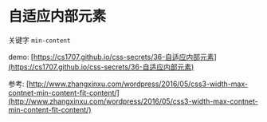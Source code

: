 # 自适应内部元素

关键字 `min-content`

demo: [https://cs1707.github.io/css-secrets/36-自适应内部元素](https://cs1707.github.io/css-secrets/36-自适应内部元素)

参考: [http://www.zhangxinxu.com/wordpress/2016/05/css3-width-max-contnet-min-content-fit-content/](http://www.zhangxinxu.com/wordpress/2016/05/css3-width-max-contnet-min-content-fit-content/)
